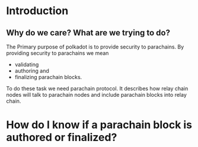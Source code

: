 # Introduction

## Why do we care? What are we trying to do?
The Primary purpose of polkadot is to provide security to parachains.
By providing security to parachains we mean
- validating
- authoring and
- finalizing
parachain blocks.

To do these task we need parachain protocol. It describes how relay chain nodes will talk to parachain nodes and include parachain blocks into relay chain.

# How do I know if a parachain block is authored or finalized?